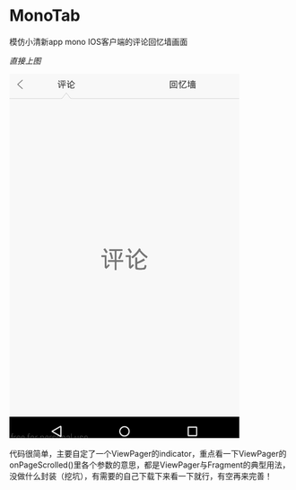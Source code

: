 # MonoTab
模仿小清新app mono IOS客户端的评论回忆墙画面

*直接上图*

![snapshot](https://github.com/liuhuibin/MonoTab/blob/master/.raw/mono.gif)

代码很简单，主要自定了一个ViewPager的indicator，重点看一下ViewPager的onPageScrolled()里各个参数的意思，都是ViewPager与Fragment的典型用法，没做什么封装（挖坑），有需要的自己下载下来看一下就行，有空再来完善！
